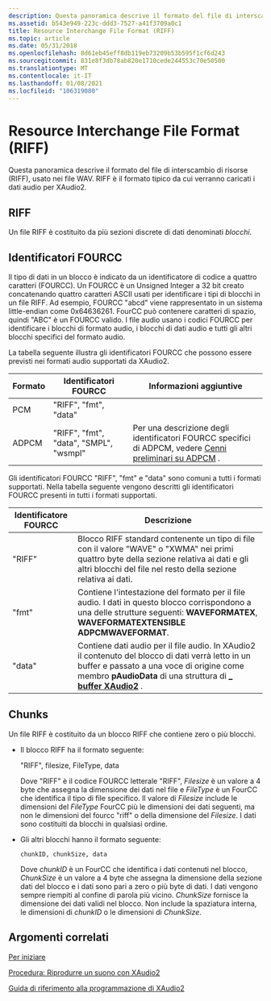 ```yaml
---
description: Questa panoramica descrive il formato del file di interscambio di risorse (RIFF), usato nei file WAV. RIFF è il formato tipico da cui verranno caricati i dati audio per XAudio2.
ms.assetid: b543e949-223c-ddd3-7527-a41f3709a0c1
title: Resource Interchange File Format (RIFF)
ms.topic: article
ms.date: 05/31/2018
ms.openlocfilehash: 8d61eb45eff8db119eb73209b53b595f1cf6d243
ms.sourcegitcommit: 831e8f3db78ab820e1710cede244553c70e50500
ms.translationtype: MT
ms.contentlocale: it-IT
ms.lasthandoff: 01/08/2021
ms.locfileid: "106319080"
---
```

# <a name="resource-interchange-file-format-riff"></a>Resource Interchange File Format (RIFF)

Questa panoramica descrive il formato del file di interscambio di risorse (RIFF), usato nei file WAV. RIFF è il formato tipico da cui verranno caricati i dati audio per XAudio2.

## <a name="riff"></a>RIFF

Un file RIFF è costituito da più sezioni discrete di dati denominati *blocchi*.

## <a name="fourcc-identifiers"></a>Identificatori FOURCC

Il tipo di dati in un blocco è indicato da un identificatore di codice a quattro caratteri (FOURCC). Un FOURCC è un Unsigned Integer a 32 bit creato concatenando quattro caratteri ASCII usati per identificare i tipi di blocchi in un file RIFF. Ad esempio, FOURCC "abcd" viene rappresentato in un sistema little-endian come 0x64636261. FourCC può contenere caratteri di spazio, quindi "ABC" è un FOURCC valido. I file audio usano i codici FOURCC per identificare i blocchi di formato audio, i blocchi di dati audio e tutti gli altri blocchi specifici del formato audio.

La tabella seguente illustra gli identificatori FOURCC che possono essere previsti nei formati audio supportati da XAudio2. 

| Formato | Identificatori FOURCC                     | Informazioni aggiuntive                                                                               |
|--------|----------------------------------------|------------------------------------------------------------------------------------------------------|
| PCM    | "RIFF", "fmt", "data"                 |                                                                                                      |
| ADPCM  | "RIFF", "fmt", "data", "SMPL", "wsmpl" | Per una descrizione degli identificatori FOURCC specifici di ADPCM, vedere [Cenni preliminari su ADPCM](adpcm-overview.md) . |



 

Gli identificatori FOURCC "RIFF", "fmt" e "data" sono comuni a tutti i formati supportati. Nella tabella seguente vengono descritti gli identificatori FOURCC presenti in tutti i formati supportati. 

| Identificatore FOURCC | Descrizione                                                                                                                                                                                                                        |
|-------------------|------------------------------------------------------------------------------------------------------------------------------------------------------------------------------------------------------------------------------------|
| "RIFF"            | Blocco RIFF standard contenente un tipo di file con il valore "WAVE" o "XWMA" nei primi quattro byte della sezione relativa ai dati e gli altri blocchi del file nel resto della sezione relativa ai dati.                                   |
| "fmt"             | Contiene l'intestazione del formato per il file audio. I dati in questo blocco corrispondono a una delle strutture seguenti: **WAVEFORMATEX**, **WAVEFORMATEXTENSIBLE ADPCMWAVEFORMAT**.                                                  |
| "data"            | Contiene dati audio per il file audio. In XAudio2 il contenuto del blocco di dati verrà letto in un buffer e passato a una voce di origine come membro **pAudioData** di una struttura di [**\_ buffer XAudio2**](/windows/desktop/api/xaudio2/ns-xaudio2-xaudio2_buffer) . |



 

## <a name="chunks"></a>Chunks

Un file RIFF è costituito da un blocco RIFF che contiene zero o più blocchi.

-   Il blocco RIFF ha il formato seguente:

    "RIFF", filesize, FileType, data

    Dove "RIFF" è il codice FOURCC letterale "RIFF", *Filesize* è un valore a 4 byte che assegna la dimensione dei dati nel file e *FileType* è un FourCC che identifica il tipo di file specifico. Il valore di *Filesize* include le dimensioni del *FileType* FourCC più le dimensioni dei dati seguenti, ma non le dimensioni del fourcc "riff" o della dimensione del *Filesize*. I dati sono costituiti da blocchi in qualsiasi ordine.

-   Gli altri blocchi hanno il formato seguente:

    ```
    chunkID, chunkSize, data
    ```

    

    Dove *chunkID* è un FourCC che identifica i dati contenuti nel blocco, *ChunkSize* è un valore a 4 byte che assegna la dimensione della sezione dati del blocco e i dati sono pari a zero o più byte di dati. I dati vengono sempre riempiti al confine di parola più vicino. *ChunkSize* fornisce la dimensione dei dati validi nel blocco. Non include la spaziatura interna, le dimensioni di *chunkID* o le dimensioni di *ChunkSize*.

## <a name="related-topics"></a>Argomenti correlati

<dl> <dt>

[Per iniziare](getting-started.md)
</dt> <dt>

[Procedura: Riprodurre un suono con XAudio2](how-to--play-a-sound-with-xaudio2.md)
</dt> <dt>

[Guida di riferimento alla programmazione di XAudio2](programming-reference.md)
</dt> </dl>

 

 



